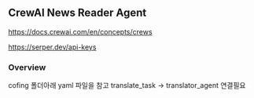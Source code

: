 ##  CrewAI News Reader Agent

https://docs.crewai.com/en/concepts/crews

https://serper.dev/api-keys

### Overview
cofing 폴더아래 yaml 파일을 참고
translate_task -> translator_agent 연결필요